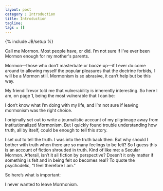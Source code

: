 ```yaml
---
layout: post
category : Introduction
title: Introduction
tagline:
tags : []
---
```

{% include JB/setup %}

Call me Mormon. Most people have, or did. I’m not sure if I’ve ever been Mormon enough for my mother's parents.

Mormon—those who don’t masterbate or booze up—if I ever do come around to allowing myself the popular pleasures that the doctrine forbids, I will be a Mormon still. Mormonism is so abrasive, it can’t help but be this way.

My friend Trevor told me that vulnerability is inherently interesting. So here I am, on page 1, being the most vulnerable that I can be: 

I don’t know what I’m doing with my life, and I’m not sure if leaving mormonism was the right choice.

I originally set out to write a journalistic account of my pilgrimage away from institutionalized Mormonism. But I quickly found trouble understanding how truth, all by itself, could be enough to tell this story.

I set out to tell the truth. I was into the truth back then. But why should I bother with truth when there are so many feelings to be felt? So I guess this is an account of fiction shrouded in truth. Kind of like me: a Secular Mormon. Afterall, isn’t it all fiction by perspective? Doesn’t it only matter if something is felt and in being felt so becomes real? To quote the psychodelic, “I feel therefore I am.”

So here’s what is important: 

I never wanted to leave Mormonism.

<!-- {% capture text %}...
<body>
  <div id="sidebar"> ... </div>
  <div id="main">
    |.{content}.|
  </div>
</body>
...{% endcapture %}
{% include JB/liquid_raw %} -->